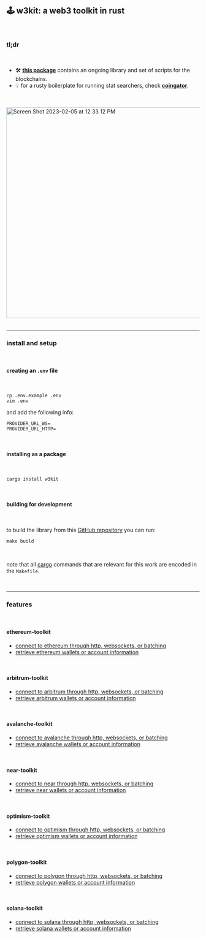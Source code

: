 ## 🕹 w3kit: a web3 toolkit in rust
<br>

### tl;dr 

<br>

* 🛠 **[this package](https://crates.io/crates/w3kit)** contains an ongoing library and set of scripts for the blockchains.
* 💡 for a rusty boilerplate for running stat searchers, check **[coingator](https://github.com/go-outside-labs/searcher-coingator-rs)**.

<br>

<br>

<img width="550" alt="Screen Shot 2023-02-05 at 12 33 12 PM" src="https://user-images.githubusercontent.com/1130416/216843363-da1460c8-7072-414b-8841-7776f3c42548.png">


<br>

<br>

---

### install and setup

<br>

#### creating an `.env` file

<br>


```
cp .env.example .env
vim .env
```

and add the following info:

```
PROVIDER_URL_WS=
PROVIDER_URL_HTTP=
```


<br>

#### installing as a package

<br>

```
cargo install w3kit
```

<br>

#### building for development

<br>

to build the library from this [GitHub repository](https://github.com/go-outside-labs/web3-toolkit-rs/tree/main/w3kit) you can run:

```
make build
```

<br>

note that all [cargo](https://doc.rust-lang.org/cargo/) commands that are relevant for this work are encoded in the `Makefile`.

<br>


----

### features

<br>

#### ethereum-toolkit

* [connect to ethereum through http, websockets, or batching](src/ethereum/connections.rs)
* [retrieve ethereum wallets or account information](src/ethereum/accounts.rs)

<br>


#### arbitrum-toolkit

* [connect to arbitrum through http, websockets, or batching](src/arbitrum/connections.rs)
* [retrieve arbitrum wallets or account information](src/arbitrum/accounts.rs)

<br>

#### avalanche-toolkit

* [connect to avalanche through http, websockets, or batching](src/avalanche/connections.rs)
* [retrieve avalanche wallets or account information](src/avalanche/accounts.rs)

<br>

#### near-toolkit

* [connect to near through http, websockets, or batching](src/near/connections.rs)
* [retrieve near wallets or account information](src/near/accounts.rs)

<br>

#### optimism-toolkit

* [connect to optimism through http, websockets, or batching](src/optimism/connections.rs)
* [retrieve optimism wallets or account information](src/optimism/accounts.rs)

<br>

#### polygon-toolkit

* [connect to polygon through http, websockets, or batching](src/polygon/connections.rs)
* [retrieve polygon wallets or account information](src/polygon/accounts.rs)

<br>

#### solana-toolkit

* [connect to solana through http, websockets, or batching](src/solana/connections.rs)
* [retrieve solana wallets or account information](src/solana/accounts.rs)

<br>

